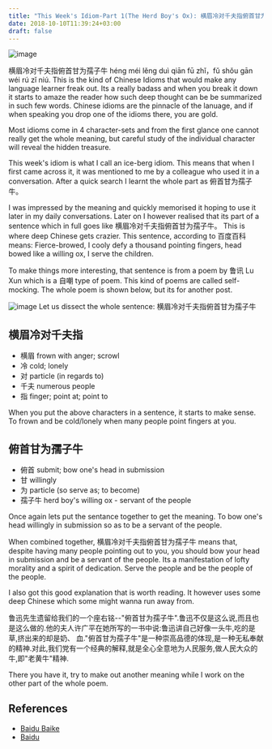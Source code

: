 ```yaml
---
title: "This Week's Idiom-Part 1(The Herd Boy's Ox): 横眉冷对千夫指俯首甘为孺子牛"
date: 2018-10-10T11:39:24+03:00
draft: false
---
```

![image](https://upload.wikimedia.org/wikipedia/commons/8/84/Ploughing_with_Oxen.jpg)

横眉冷对千夫指俯首甘为孺子牛 héng méi lěng duì qiān fū zhǐ，fǔ shǒu gān wéi rú zǐ niú. This is the kind of Chinese Idioms that would make any language learner freak out. Its a really badass and when you break it down it starts to amaze the reader how such deep thought can be be summarized in such few words. Chinese idioms are the pinnacle of the lanuage, and if when speaking you drop one of the idioms there, you are gold. 

Most idioms come in 4 character-sets and from the first glance one cannot really get the whole meaning, but careful study of the individual character will reveal the hidden treasure.

This week's idiom is what I call an ice-berg idiom. This means that when I first came across it, it was mentioned to me by a colleague who used it in a conversation. After a quick search I learnt the whole part as 俯首甘为孺子牛。

I was impressed by the meaning and quickly memorised it hoping to use it later in my daily conversations. Later on I however realised that its part of a sentence which in full goes like 横眉冷对千夫指俯首甘为孺子牛。 This is where deep Chinese gets crazier. This sentence, according to 百度百科 means: Fierce-browed, I cooly defy a thousand pointing fingers, head bowed like a willing ox, I serve the children.

To make things more interesting, that sentence is from a poem by 鲁讯 Lu Xun which is a 自嘲 type of poem. This kind of poems are called self-mocking. The whole poem is shown below, but its for another post.

![image](/img/fushou.jpg)
Let us dissect the whole sentence: 横眉冷对千夫指俯首甘为孺子牛

## 横眉冷对千夫指
* 横眉 frown with anger; scrowl
* 冷 cold; lonely
* 对 particle (in regards to)
* 千夫 numerous people
* 指 finger; point at; point to

When you put the above characters in a sentence, it starts to make sense. To frown and be cold/lonely when many people point fingers at you.

## 俯首甘为孺子牛
* 俯首 submit; bow one's head in submission
* 甘 willingly
* 为 particle (so serve as; to become)
* 孺子牛 herd boy's willing ox - servant of the people

Once again lets put the sentance together to get the meaning. To bow one's head willingly in submission so as to be a servant of the people.

When combined together, 横眉冷对千夫指俯首甘为孺子牛 means that, despite having many people pointing out to you, you should bow your head in submission and be a servant of the people. Its a manifestation of lofty morality and a spirit of dedication. Serve the people and be the people of the people.

I also got this good explanation that is worth reading. It however uses some deep  Chinese which some might wanna run away from.

鲁迅先生遗留给我们的一个座右铭--"俯首甘为孺子牛".鲁迅不仅是这么说,而且也是这么做的.他的夫人许广平在她所写的一书中说:鲁迅讲自己好像一头牛,吃的是草,挤出来的却是奶、
血."俯首甘为孺子牛"是一种崇高品德的体现,是一种无私奉献的精神.对此,我们党有一个经典的解释,就是全心全意地为人民服务,做人民大众的牛,即"老黄牛"精神.

There you have it, try to make out another meaning while I work on the other part of the whole poem.

## References
* [Baidu Baike](https://baike.so.com/doc/5377151-5613279.html)
* [Baidu](https://zhidao.baidu.com/struct/questions/d45ad148c85de769552b80d8.html)




